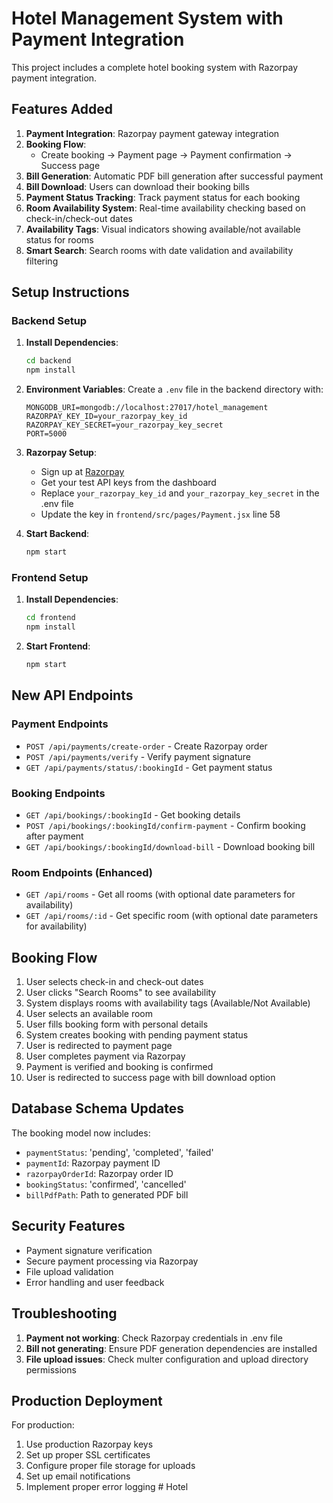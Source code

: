 # Hotel Management System with Payment Integration

This project includes a complete hotel booking system with Razorpay payment integration.

## Features Added

1. **Payment Integration**: Razorpay payment gateway integration
2. **Booking Flow**: 
   - Create booking → Payment page → Payment confirmation → Success page
3. **Bill Generation**: Automatic PDF bill generation after successful payment
4. **Bill Download**: Users can download their booking bills
5. **Payment Status Tracking**: Track payment status for each booking
6. **Room Availability System**: Real-time availability checking based on check-in/check-out dates
7. **Availability Tags**: Visual indicators showing available/not available status for rooms
8. **Smart Search**: Search rooms with date validation and availability filtering

## Setup Instructions

### Backend Setup

1. **Install Dependencies**:
   ```bash
   cd backend
   npm install
   ```

2. **Environment Variables**:
   Create a `.env` file in the backend directory with:
   ```
   MONGODB_URI=mongodb://localhost:27017/hotel_management
   RAZORPAY_KEY_ID=your_razorpay_key_id
   RAZORPAY_KEY_SECRET=your_razorpay_key_secret
   PORT=5000
   ```

3. **Razorpay Setup**:
   - Sign up at [Razorpay](https://razorpay.com)
   - Get your test API keys from the dashboard
   - Replace `your_razorpay_key_id` and `your_razorpay_key_secret` in the .env file
   - Update the key in `frontend/src/pages/Payment.jsx` line 58

4. **Start Backend**:
   ```bash
   npm start
   ```

### Frontend Setup

1. **Install Dependencies**:
   ```bash
   cd frontend
   npm install
   ```

2. **Start Frontend**:
   ```bash
   npm start
   ```

## New API Endpoints

### Payment Endpoints
- `POST /api/payments/create-order` - Create Razorpay order
- `POST /api/payments/verify` - Verify payment signature
- `GET /api/payments/status/:bookingId` - Get payment status

### Booking Endpoints
- `GET /api/bookings/:bookingId` - Get booking details
- `POST /api/bookings/:bookingId/confirm-payment` - Confirm booking after payment
- `GET /api/bookings/:bookingId/download-bill` - Download booking bill

### Room Endpoints (Enhanced)
- `GET /api/rooms` - Get all rooms (with optional date parameters for availability)
- `GET /api/rooms/:id` - Get specific room (with optional date parameters for availability)

## Booking Flow

1. User selects check-in and check-out dates
2. User clicks "Search Rooms" to see availability
3. System displays rooms with availability tags (Available/Not Available)
4. User selects an available room
5. User fills booking form with personal details
6. System creates booking with pending payment status
7. User is redirected to payment page
8. User completes payment via Razorpay
9. Payment is verified and booking is confirmed
10. User is redirected to success page with bill download option

## Database Schema Updates

The booking model now includes:
- `paymentStatus`: 'pending', 'completed', 'failed'
- `paymentId`: Razorpay payment ID
- `razorpayOrderId`: Razorpay order ID
- `bookingStatus`: 'confirmed', 'cancelled'
- `billPdfPath`: Path to generated PDF bill

## Security Features

- Payment signature verification
- Secure payment processing via Razorpay
- File upload validation
- Error handling and user feedback

## Troubleshooting

1. **Payment not working**: Check Razorpay credentials in .env file
2. **Bill not generating**: Ensure PDF generation dependencies are installed
3. **File upload issues**: Check multer configuration and upload directory permissions

## Production Deployment

For production:
1. Use production Razorpay keys
2. Set up proper SSL certificates
3. Configure proper file storage for uploads
4. Set up email notifications
5. Implement proper error logging
#   H o t e l  
 